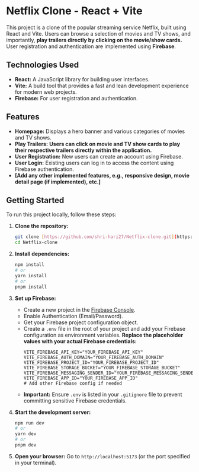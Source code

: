 # Netflix Clone - React + Vite

This project is a clone of the popular streaming service Netflix, built using React and Vite. Users can browse a selection of movies and TV shows, and importantly, **play trailers directly by clicking on the movie/show cards.** User registration and authentication are implemented using **Firebase**.

## Technologies Used

* **React:** A JavaScript library for building user interfaces.
* **Vite:** A build tool that provides a fast and lean development experience for modern web projects.
* **Firebase:** For user registration and authentication.


## Features

* **Homepage:** Displays a hero banner and various categories of movies and TV shows.
* **Play Trailers:** **Users can click on movie and TV show cards to play their respective trailers directly within the application.**
* **User Registration:** New users can create an account using Firebase.
* **User Login:** Existing users can log in to access the content using Firebase authentication.
* **[Add any other implemented features, e.g., responsive design, movie detail page (if implemented), etc.]**

## Getting Started

To run this project locally, follow these steps:

1.  **Clone the repository:**
    ```bash
    git clone [https://github.com/shri-hari27/Netflix-clone.git](https://github.com/shri-hari27/Netflix-clone.git)
    cd Netflix-clone
    ```

2.  **Install dependencies:**
    ```bash
    npm install
    # or
    yarn install
    # or
    pnpm install
    ```

3.  **Set up Firebase:**
    * Create a new project in the [Firebase Console](https://console.firebase.google.com/).
    * Enable Authentication (Email/Password).
    * Get your Firebase project configuration object.
    * Create a `.env` file in the root of your project and add your Firebase configuration as environment variables. **Replace the placeholder values with your actual Firebase credentials:**
        ```
        VITE_FIREBASE_API_KEY="YOUR_FIREBASE_API_KEY"
        VITE_FIREBASE_AUTH_DOMAIN="YOUR_FIREBASE_AUTH_DOMAIN"
        VITE_FIREBASE_PROJECT_ID="YOUR_FIREBASE_PROJECT_ID"
        VITE_FIREBASE_STORAGE_BUCKET="YOUR_FIREBASE_STORAGE_BUCKET"
        VITE_FIREBASE_MESSAGING_SENDER_ID="YOUR_FIREBASE_MESSAGING_SENDER_ID"
        VITE_FIREBASE_APP_ID="YOUR_FIREBASE_APP_ID"
        # Add other Firebase config if needed
        ```
    * **Important:** Ensure `.env` is listed in your `.gitignore` file to prevent committing sensitive Firebase credentials.

4.  **Start the development server:**
    ```bash
    npm run dev
    # or
    yarn dev
    # or
    pnpm dev
    ```

5.  **Open your browser:**
    Go to `http://localhost:5173` (or the port specified in your terminal).


